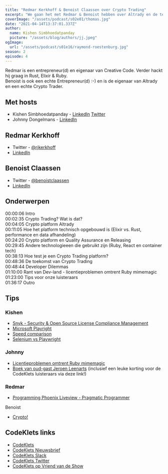```yaml
---
title: "Redmar Kerkhoff & Benoist Claassen over Crypto Trading"
excerpt: "We gaan het met Redmar & Benoist hebben over Altrady en de technologie daarachter"
coverImage: "/assets/podcast/s02e01/thomas.jpg"
date: "2021-04-14T13:37:01.337Z"
author:
  name: Kishen Simbhoedatpanday
  picture: "/assets/blog/authors/jj.jpeg"
ogImage:
  url: "/assets/podcast/s01e16/raymond-roestenburg.jpg"
season: 2
episode: 4
---
```


Redmar is een entrepreneur(d) en eigenaar van Creative Code. Verder hackt hij graag in Rust, Elixir & Ruby.  
Benoist is ook een echte Entrepreneur(d) :-) en is de eigenaar van Altrady en een echte Crypto Trader.

## Met hosts

- Kishen Simbhoedatpanday - [LinkedIn](https://www.linkedin.com/in/kishensimbhoedatpanday/) [Twitter](https://twitter.com/kishenpanday)
- Johnny Dongelmans - [LinkedIn](https://www.linkedin.com/in/johnnydongelmans/)

## Redmar Kerkhoff

- Twitter - [@rjkerkhoff](https://twitter.com/rjkerkhoff)
- [LinkedIn](https://www.linkedin.com/in/creativecode/)

## Benoist Claassen 

- Twitter - [@benoistclaassen](https://twitter.com/benoistclaassen)
- [LinkedIn](https://www.linkedin.com/in/benoist-claassen-32045043/)

## Onderwerpen

00:00:06 Intro  
00:02:35 Crypto Trading? Wat is dat?  
00:04:05 Crypto platform Altrady  
00:11:05 Hoe het platform technisch opgebouwd is (Elixir vs. Rust, performance en data afhandeling)  
00:24:20 Crypto platform en Quality Assurance en Releasing  
00:29:45 Andere technologieeen die gebruikt zijn (Ruby, React en container tech)  
00:38:13 Hoe test je een Crypto Trading platform?  
00:48:36 De toekomst van Crypto Trading  
00:48:44 Developer Dilemmas  
01:10:00 Rant van Dev-land - licentieproblemen omtrent Ruby mimemagic  
01:23:00 Tips voor onze luisteraars  
01:36:17 Outro

## Tips

### Kishen
- [Snyk - Security & Open Source License Compliance Management](https://snyk.io/)
- [Microsoft Playright](https://github.com/microsoft/playwright)
- [Speed comparison](https://blog.checklyhq.com/puppeteer-vs-selenium-vs-playwright-speed-comparison/)
- [Selenium vs Playwright](https://www.testim.io/blog/puppeteer-selenium-playwright-cypress-how-to-choose/)

### Johnny

- [Licentieproblemen omtrent Ruby mimemagic](https://github.com/mimemagicrb/mimemagic/issues/97)
- [Boek van oud-gast Jeroen Leenarts](https://leanpub.com/leaddeveloper/c/codeklets)
(inclusief een leuke korting voor de CodeKlets luisteraars via deze link!)

### Redmar
- [Programming Phoenix Liveview - Pragmatic Programmer](https://pragprog.com/titles/liveview/programming-phoenix-liveview/)

Benoist
- [Crypto!](https://www.altrady.com/)

## CodeKlets links
- [CodeKlets](https://codeklets.nl)
- [CodeKlets Nieuwsbrief](https://codeklets.nl/newsletter)
- [CodeKlets Slack](https://join.slack.com/t/codeklets/shared_invite/enQtNzQ4MTI4MTMxNzY2LWYzNTk0NzE1YzdkNDczYTg1MDBjZDIyZjkzMThmYTBkZTY3ZTBhNDYyOGY4OWQxZGExM2Q5NzA2ZDM0NGY1ZGM)
- [CodeKlets Twitter](https://twitter.com/codeklets)
- [CodeKlets op Vriend van de Show](https://vriendvandeshow.nl/codeklets)
